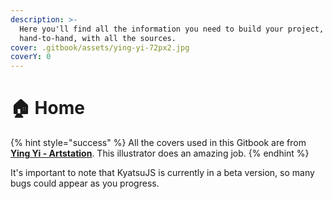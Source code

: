 ```yaml
---
description: >-
  Here you'll find all the information you need to build your project, guided
  hand-to-hand, with all the sources.
cover: .gitbook/assets/ying-yi-72px2.jpg
coverY: 0
---
```


# 🏠 Home

{% hint style="success" %}
All the covers used in this Gitbook are from [**Ying Yi - Artstation**](https://www.artstation.com/ying0yi). This illustrator does an amazing job.
{% endhint %}

It's important to note that KyatsuJS is currently in a beta version, so many bugs could appear as you progress.
